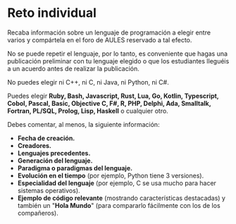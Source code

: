 # Reto individual

Recaba información sobre un lenguaje de programación a elegir entre varios y compártela en el foro de AULES reservado a tal efecto.

No se puede repetir el lenguaje, por lo tanto, es conveniente que hagas una publicación preliminar con tu lenguaje elegido o que los estudiantes lleguéis a un acuerdo antes de realizar la publicación.

No puedes elegir ni C++, ni C, ni Java, ni Python, ni C#.

Puedes elegir **Ruby, Bash, Javascript, Rust, Lua, Go, Kotlin, Typescript, Cobol, Pascal, Basic, Objective C, F#, R, PHP, Delphi, Ada, Smalltalk, Fortran, PL/SQL, Prolog, Lisp, Haskell** o cualquier otro.

Debes comentar, al menos, la siguiente información:

* **Fecha de creación.**
* **Creadores.**
* **Lenguajes precedentes.**
* **Generación del lenguaje.**
* **Paradigma o paradigmas del lenguaje.**
* **Evolución en el tiempo** (por ejemplo, Python tiene 3 versiones).
* **Especialidad del lenguaje** (por ejemplo, C se usa mucho para hacer sistemas operativos).
* **Ejemplo de código relevante** (mostrando características destacadas) y también un "**Hola Mundo**" (para compararlo fácilmente con los de los compañeros).